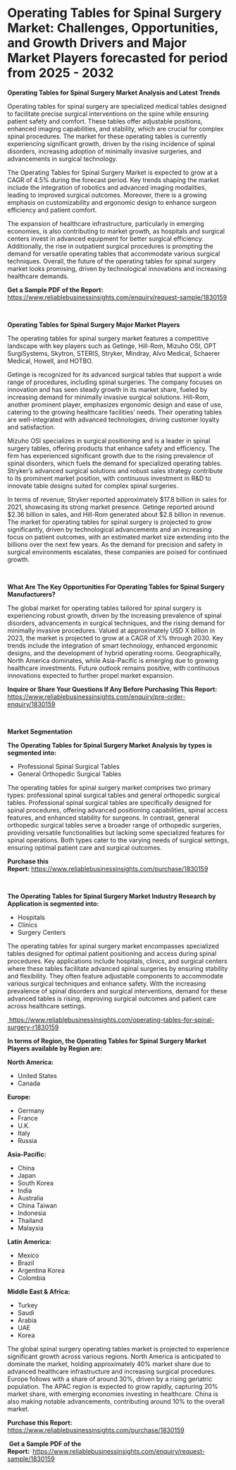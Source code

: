 <p><h1>Operating Tables for Spinal Surgery Market: Challenges, Opportunities, and Growth Drivers and Major Market Players forecasted for period from 2025 - 2032</h1></p><p><strong>Operating Tables for Spinal Surgery Market Analysis and Latest Trends</strong></p>
<p><p>Operating tables for spinal surgery are specialized medical tables designed to facilitate precise surgical interventions on the spine while ensuring patient safety and comfort. These tables offer adjustable positions, enhanced imaging capabilities, and stability, which are crucial for complex spinal procedures. The market for these operating tables is currently experiencing significant growth, driven by the rising incidence of spinal disorders, increasing adoption of minimally invasive surgeries, and advancements in surgical technology.</p><p>The Operating Tables for Spinal Surgery Market is expected to grow at a CAGR of 4.5% during the forecast period. Key trends shaping the market include the integration of robotics and advanced imaging modalities, leading to improved surgical outcomes. Moreover, there is a growing emphasis on customizability and ergonomic design to enhance surgeon efficiency and patient comfort.</p><p>The expansion of healthcare infrastructure, particularly in emerging economies, is also contributing to market growth, as hospitals and surgical centers invest in advanced equipment for better surgical efficiency. Additionally, the rise in outpatient surgical procedures is prompting the demand for versatile operating tables that accommodate various surgical techniques.  Overall, the future of the operating tables for spinal surgery market looks promising, driven by technological innovations and increasing healthcare demands.</p></p>
<p><strong>Get a Sample PDF of the Report:&nbsp;</strong> <a href="https://www.reliablebusinessinsights.com/enquiry/request-sample/1830159?utm_campaign=3134&utm_medium=2&utm_source=Github&utm_content=ia&utm_term=14042025&utm_id=operating-tables-for-spinal-surgery">https://www.reliablebusinessinsights.com/enquiry/request-sample/1830159</a></p>
<p>&nbsp;</p>
<p><strong>Operating Tables for Spinal Surgery Major Market Players</strong></p>
<p><p>The operating tables for spinal surgery market features a competitive landscape with key players such as Getinge, Hill-Rom, Mizuho OSI, OPT SurgiSystems, Skytron, STERIS, Stryker, Mindray, Alvo Medical, Schaerer Medical, Howell, and HOTBO. </p><p>Getinge is recognized for its advanced surgical tables that support a wide range of procedures, including spinal surgeries. The company focuses on innovation and has seen steady growth in its market share, fueled by increasing demand for minimally invasive surgical solutions. Hill-Rom, another prominent player, emphasizes ergonomic design and ease of use, catering to the growing healthcare facilities’ needs. Their operating tables are well-integrated with advanced technologies, driving customer loyalty and satisfaction.</p><p>Mizuho OSI specializes in surgical positioning and is a leader in spinal surgery tables, offering products that enhance safety and efficiency. The firm has experienced significant growth due to the rising prevalence of spinal disorders, which fuels the demand for specialized operating tables. Stryker’s advanced surgical solutions and robust sales strategy contribute to its prominent market position, with continuous investment in R&D to innovate table designs suited for complex spinal surgeries.</p><p>In terms of revenue, Stryker reported approximately $17.8 billion in sales for 2021, showcasing its strong market presence. Getinge reported around $2.36 billion in sales, and Hill-Rom generated about $2.8 billion in revenue. The market for operating tables for spinal surgery is projected to grow significantly, driven by technological advancements and an increasing focus on patient outcomes, with an estimated market size extending into the billions over the next few years. As the demand for precision and safety in surgical environments escalates, these companies are poised for continued growth.</p></p>
<p>&nbsp;</p>
<p><strong>What Are The Key Opportunities For Operating Tables for Spinal Surgery Manufacturers?</strong></p>
<p><p>The global market for operating tables tailored for spinal surgery is experiencing robust growth, driven by the increasing prevalence of spinal disorders, advancements in surgical techniques, and the rising demand for minimally invasive procedures. Valued at approximately USD X billion in 2023, the market is projected to grow at a CAGR of X% through 2030. Key trends include the integration of smart technology, enhanced ergonomic designs, and the development of hybrid operating rooms. Geographically, North America dominates, while Asia-Pacific is emerging due to growing healthcare investments. Future outlook remains positive, with continuous innovations expected to further propel market expansion.</p></p>
<p><strong>Inquire or Share Your Questions If Any Before Purchasing This Report:</strong> <a href="https://www.reliablebusinessinsights.com/enquiry/pre-order-enquiry/1830159?utm_campaign=3134&utm_medium=2&utm_source=Github&utm_content=ia&utm_term=14042025&utm_id=operating-tables-for-spinal-surgery">https://www.reliablebusinessinsights.com/enquiry/pre-order-enquiry/1830159</a></p>
<p>&nbsp;</p>
<p><strong>Market Segmentation</strong></p>
<p><strong>The Operating Tables for Spinal Surgery Market Analysis by types is segmented into:</strong></p>
<p><ul><li>Professional Spinal Surgical Tables</li><li>General Orthopedic Surgical Tables</li></ul></p>
<p><p>The operating tables for spinal surgery market comprises two primary types: professional spinal surgical tables and general orthopedic surgical tables. Professional spinal surgical tables are specifically designed for spinal procedures, offering advanced positioning capabilities, spinal access features, and enhanced stability for surgeons. In contrast, general orthopedic surgical tables serve a broader range of orthopedic surgeries, providing versatile functionalities but lacking some specialized features for spinal operations. Both types cater to the varying needs of surgical settings, ensuring optimal patient care and surgical outcomes.</p></p>
<p><strong>Purchase this Report:&nbsp;</strong><a href="https://www.reliablebusinessinsights.com/purchase/1830159?utm_campaign=3134&utm_medium=2&utm_source=Github&utm_content=ia&utm_term=14042025&utm_id=operating-tables-for-spinal-surgery">https://www.reliablebusinessinsights.com/purchase/1830159</a></p>
<p>&nbsp;</p>
<p><strong>The Operating Tables for Spinal Surgery Market Industry Research by Application is segmented into:</strong></p>
<p><ul><li>Hospitals</li><li>Clinics</li><li>Surgery Centers</li></ul></p>
<p><p>The operating tables for spinal surgery market encompasses specialized tables designed for optimal patient positioning and access during spinal procedures. Key applications include hospitals, clinics, and surgical centers where these tables facilitate advanced spinal surgeries by ensuring stability and flexibility. They often feature adjustable components to accommodate various surgical techniques and enhance safety. With the increasing prevalence of spinal disorders and surgical interventions, demand for these advanced tables is rising, improving surgical outcomes and patient care across healthcare settings.</p></p>
<p><a href="https://www.reliablebusinessinsights.com/operating-tables-for-spinal-surgery-r1830159?utm_campaign=3134&utm_medium=2&utm_source=Github&utm_content=ia&utm_term=14042025&utm_id=operating-tables-for-spinal-surgery">&nbsp;https://www.reliablebusinessinsights.com/operating-tables-for-spinal-surgery-r1830159</a></p>
<p><strong>In terms of Region, the Operating Tables for Spinal Surgery Market Players available by Region are:</strong></p>
<p>
    <p> <strong> North America: </strong>
        <ul>
            <li>United States</li>
            <li>Canada</li>
        </ul>
        </p> 
    <p> <strong> Europe: </strong>
        <ul>
            <li>Germany</li>
            <li>France</li>
            <li>U.K.</li>
            <li>Italy</li>
            <li>Russia</li>
        </ul>
        </p> 
    <p> <strong> Asia-Pacific: </strong>
        <ul>
            <li>China</li>
            <li>Japan</li>
            <li>South Korea</li>
            <li>India</li>
            <li>Australia</li>
            <li>China Taiwan</li>
            <li>Indonesia</li>
            <li>Thailand</li>
            <li>Malaysia</li>
        </ul>
        </p> 
    <p> <strong> Latin America: </strong>
        <ul>
            <li>Mexico</li>
            <li>Brazil</li>
            <li>Argentina Korea</li>
            <li>Colombia</li>
        </ul>
        </p> 
    <p> <strong> Middle East & Africa: </strong>
        <ul>
            <li>Turkey</li>
            <li>Saudi</li>
            <li>Arabia</li>
            <li>UAE</li>
            <li>Korea</li>
        </ul>
    </p>
    </p>
<p><p>The global spinal surgery operating tables market is projected to experience significant growth across various regions. North America is anticipated to dominate the market, holding approximately 40% market share due to advanced healthcare infrastructure and increasing surgical procedures. Europe follows with a share of around 30%, driven by a rising geriatric population. The APAC region is expected to grow rapidly, capturing 20% market share, with emerging economies investing in healthcare. China is also making notable advancements, contributing around 10% to the overall market.</p></p>
<p><strong>Purchase this Report: </strong><a href="https://www.reliablebusinessinsights.com/purchase/1830159?utm_campaign=3134&utm_medium=2&utm_source=Github&utm_content=ia&utm_term=14042025&utm_id=operating-tables-for-spinal-surgery">https://www.reliablebusinessinsights.com/purchase/1830159</a></p>
<p>&nbsp;<strong>Get a Sample PDF of the Report:&nbsp;&nbsp;</strong><a href="https://www.reliablebusinessinsights.com/enquiry/request-sample/1830159?utm_campaign=3134&utm_medium=2&utm_source=Github&utm_content=ia&utm_term=14042025&utm_id=operating-tables-for-spinal-surgery">https://www.reliablebusinessinsights.com/enquiry/request-sample/1830159</a></p>
<p><strong></strong></p>
<p><p></p><p></p><p></p></p>